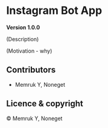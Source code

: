 # Instagram Bot App

**Version 1.0.0**

(Description)

(Motivation - why)

## Contributors 

- Memruk Y, Noneget

## Licence & copyright

© Memruk Y, Noneget
